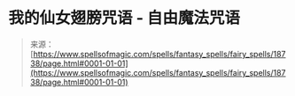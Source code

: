 <!--yml

category: 未分类

date: 2024-06-12 19:00:26

-->

# 我的仙女翅膀咒语 - 自由魔法咒语

> 来源：[https://www.spellsofmagic.com/spells/fantasy_spells/fairy_spells/18738/page.html#0001-01-01](https://www.spellsofmagic.com/spells/fantasy_spells/fairy_spells/18738/page.html#0001-01-01)
